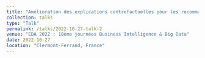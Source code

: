 ```yaml
---
title: "Amélioration des explications contrefactuelles pour les recommandations à l'aide de SHAP"
collection: talks
type: "Talk"
permalink: /talks/2022-10-27-talk-2
venue: "EDA 2022 : 18ème journées Business Intelligence & Big Data"
date: 2022-10-27
location: "Clermont-Ferrand, France"
---
```


